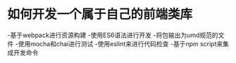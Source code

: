 # 如何开发一个属于自己的前端类库
-基于webpack进行资源构建
-使用ES6语法进行开发
-将包输出为umd规范的文件
-使用mocha和chai进行测试
-使用eslint来进行代码检查
-基于npm script来集成开发命令
